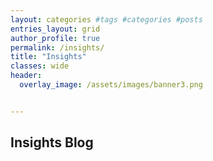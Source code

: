 ```yaml
---
layout: categories #tags #categories #posts
entries_layout: grid
author_profile: true
permalink: /insights/
title: "Insights"
classes: wide
header:
  overlay_image: /assets/images/banner3.png


---
```

## Insights Blog
